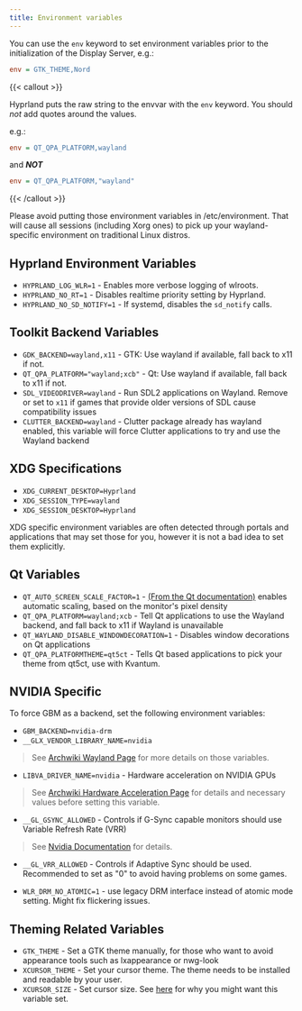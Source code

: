 ```yaml
---
title: Environment variables
---
```


You can use the `env` keyword to set environment variables prior to the
initialization of the Display Server, e.g.:

```ini
env = GTK_THEME,Nord
```

{{< callout >}}

Hyprland puts the raw string to the envvar with the `env` keyword. You should
_not_ add quotes around the values.

e.g.:

```ini
env = QT_QPA_PLATFORM,wayland
```

and _**NOT**_

```ini
env = QT_QPA_PLATFORM,"wayland"
```

{{< /callout >}}

Please avoid putting those environment variables in /etc/environment. That will
cause all sessions (including Xorg ones) to pick up your wayland-specific
environment on traditional Linux distros.

## Hyprland Environment Variables

- `HYPRLAND_LOG_WLR=1` - Enables more verbose logging of wlroots.
- `HYPRLAND_NO_RT=1` - Disables realtime priority setting by Hyprland.
- `HYPRLAND_NO_SD_NOTIFY=1` - If systemd, disables the `sd_notify` calls.

## Toolkit Backend Variables

- `GDK_BACKEND=wayland,x11` - GTK: Use wayland if available, fall back to x11 if
  not.
- `QT_QPA_PLATFORM="wayland;xcb"` - Qt: Use wayland if available, fall back to
  x11 if not.
- `SDL_VIDEODRIVER=wayland` - Run SDL2 applications on Wayland. Remove or set to
  `x11` if games that provide older versions of SDL cause compatibility issues
- `CLUTTER_BACKEND=wayland` - Clutter package already has wayland enabled, this
  variable will force Clutter applications to try and use the Wayland backend

## XDG Specifications

- `XDG_CURRENT_DESKTOP=Hyprland`
- `XDG_SESSION_TYPE=wayland`
- `XDG_SESSION_DESKTOP=Hyprland`

XDG specific environment variables are often detected through portals and
applications that may set those for you, however it is not a bad idea to set
them explicitly.

## Qt Variables

- `QT_AUTO_SCREEN_SCALE_FACTOR=1` -
  [(From the Qt documentation)](https://doc.qt.io/qt-5/highdpi.html) enables
  automatic scaling, based on the monitor's pixel density
- `QT_QPA_PLATFORM=wayland;xcb` - Tell Qt applications to use the Wayland
  backend, and fall back to x11 if Wayland is unavailable
- `QT_WAYLAND_DISABLE_WINDOWDECORATION=1` - Disables window decorations on Qt
  applications
- `QT_QPA_PLATFORMTHEME=qt5ct` - Tells Qt based applications to pick your theme
  from qt5ct, use with Kvantum.

## NVIDIA Specific

To force GBM as a backend, set the following environment variables:

- `GBM_BACKEND=nvidia-drm`
- `__GLX_VENDOR_LIBRARY_NAME=nvidia`

> See
> [Archwiki Wayland Page](https://wiki.archlinux.org/title/Wayland#Requirements)
> for more details on those variables.

- `LIBVA_DRIVER_NAME=nvidia` - Hardware acceleration on NVIDIA GPUs

> See
> [Archwiki Hardware Acceleration Page](https://wiki.archlinux.org/title/Hardware_video_acceleration)
> for details and necessary values before setting this variable.

- `__GL_GSYNC_ALLOWED` - Controls if G-Sync capable monitors should use Variable
  Refresh Rate (VRR)

> See
> [Nvidia Documentation](https://download.nvidia.com/XFree86/Linux-32bit-ARM/375.26/README/openglenvvariables.html)
> for details.

- `__GL_VRR_ALLOWED` - Controls if Adaptive Sync should be used. Recommended to
  set as "0" to avoid having problems on some games.

- `WLR_DRM_NO_ATOMIC=1` - use legacy DRM interface instead of atomic mode
  setting. Might fix flickering issues.

## Theming Related Variables

- `GTK_THEME` - Set a GTK theme manually, for those who want to avoid appearance
  tools such as lxappearance or nwg-look
- `XCURSOR_THEME` - Set your cursor theme. The theme needs to be installed and
  readable by your user.
- `XCURSOR_SIZE` - Set cursor size. See [here](../../FAQ/) for why you might
  want this variable set.
